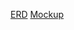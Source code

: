 [ERD](https://www.notion.so/Create-ERD-s-7b304f3b58e240e98e568e82148b3fe0)
[Mockup](https://www.figma.com/file/cHWKEKDX5F3g66pmAwPKFr/Untitled?node-id=0%3A1)